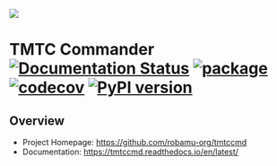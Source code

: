 ![](https://github.com/robamu-org/tmtccmd/blob/master/misc/logo.png)

TMTC Commander[![Documentation Status](https://readthedocs.org/projects/tmtccmd/badge/?version=latest)](https://tmtccmd.readthedocs.io/en/latest/?badge=latest)
[![package](https://github.com/spacefisch/tmtccmd/actions/workflows/package.yml/badge.svg)](https://github.com/spacefisch/tmtccmd/actions/workflows/package.yml)
[![codecov](https://codecov.io/gh/robamu-org/tmtccmd/branch/develop/graph/badge.svg?token=BVOE3A4WE4)](https://codecov.io/gh/robamu-org/tmtccmd)
[![PyPI version](https://badge.fury.io/py/tmtccmd.svg)](https://badge.fury.io/py/tmtccmd)
====

## Overview

- Project Homepage: https://github.com/robamu-org/tmtccmd
- Documentation: https://tmtccmd.readthedocs.io/en/latest/
